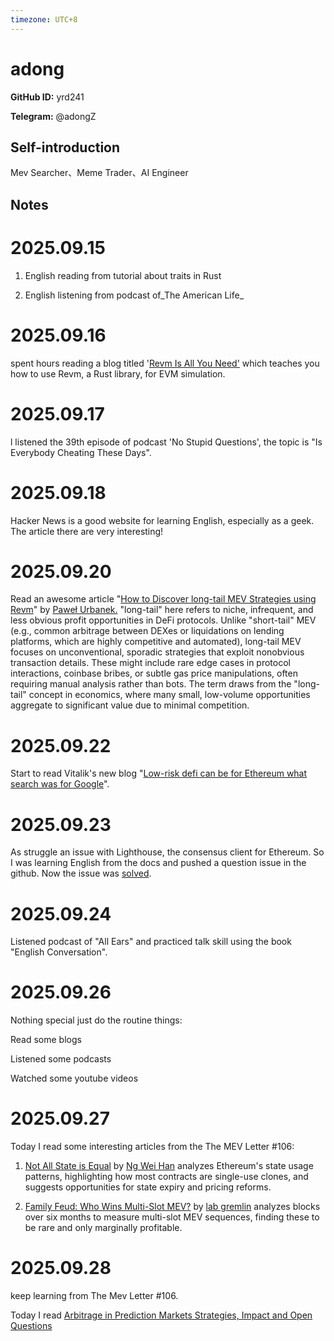 ```yaml
---
timezone: UTC+8
---
```


# adong

**GitHub ID:** yrd241

**Telegram:** @adongZ

## Self-introduction

Mev Searcher、Meme Trader、AI Engineer

## Notes
<!-- Content_START -->
# 2025.09.15
<!-- DAILY_CHECKIN_2025-09-15_START -->
1.  English reading from tutorial about traits in Rust
    
2.  English listening from podcast of_The American Life_
<!-- DAILY_CHECKIN_2025-09-15_END -->


# 2025.09.16
<!-- DAILY_CHECKIN_2025-09-16_START -->
spent hours reading a blog titled '[Revm Is All You Need'](https://medium.com/@solidquant/revm-is-all-you-need-e01b5b0421e4) which teaches you how to use Revm, a Rust library, for EVM simulation.
<!-- DAILY_CHECKIN_2025-09-16_END -->


# 2025.09.17
<!-- DAILY_CHECKIN_2025-09-17_START -->
l listened the 39th episode of podcast 'No Stupid Questions', the topic is "Is Everybody Cheating These Days".
<!-- DAILY_CHECKIN_2025-09-17_END -->


# 2025.09.18
<!-- DAILY_CHECKIN_2025-09-18_START -->
Hacker News is a good website for learning English, especially as a geek. The article there are very interesting!
<!-- DAILY_CHECKIN_2025-09-18_END -->


# 2025.09.20
<!-- DAILY_CHECKIN_2025-09-20_START -->
Read an awesome article "[How to Discover long-tail MEV Strategies using Revm](https://pawelurbanek.com/long-tail-mev-revm)" by [Paweł Urbanek.](https://pawelurbanek.com/) "long-tail" here refers to niche, infrequent, and less obvious profit opportunities in DeFi protocols. Unlike "short-tail" MEV (e.g., common arbitrage between DEXes or liquidations on lending platforms, which are highly competitive and automated), long-tail MEV focuses on unconventional, sporadic strategies that exploit nonobvious transaction details. These might include rare edge cases in protocol interactions, coinbase bribes, or subtle gas price manipulations, often requiring manual analysis rather than bots. The term draws from the "long-tail" concept in economics, where many small, low-volume opportunities aggregate to significant value due to minimal competition.
<!-- DAILY_CHECKIN_2025-09-20_END -->


# 2025.09.22
<!-- DAILY_CHECKIN_2025-09-22_START -->
Start to read Vitalik's new blog "[Low-risk defi can be for Ethereum what search was for Google](https://vitalik.eth.limo/general/2025/09/21/low_risk_defi.html)".
<!-- DAILY_CHECKIN_2025-09-22_END -->


# 2025.09.23
<!-- DAILY_CHECKIN_2025-09-23_START -->
As struggle an issue with Lighthouse, the consensus client for Ethereum. So I was learning English from the docs and pushed a question issue in the github. Now the issue was [solved](https://github.com/sigp/lighthouse/issues/8095#issuecomment-3324400252).
<!-- DAILY_CHECKIN_2025-09-23_END -->


# 2025.09.24
<!-- DAILY_CHECKIN_2025-09-24_START -->
Listened podcast of "All Ears" and practiced talk skill using the book "English Conversation".
<!-- DAILY_CHECKIN_2025-09-24_END -->


# 2025.09.26
<!-- DAILY_CHECKIN_2025-09-26_START -->
Nothing special just do the routine things:

Read some blogs

Listened some podcasts

Watched some youtube videos
<!-- DAILY_CHECKIN_2025-09-26_END -->


# 2025.09.27
<!-- DAILY_CHECKIN_2025-09-27_START -->
Today I read some interesting articles from the The MEV Letter #106:

1.  [Not All State is Equal](https://xxyqz.clicks.mlsend2.com/tb/cl/eyJ2Ijoie1wiYVwiOjExMjA5LFwibFwiOjE2NjM3MTcyNzY4MTUyMTUyMixcInJcIjoxNjYzNzE3NDA4MzkwNTMxNzR9IiwicyI6IjQ5ODg4ZDhiYjY4OGVjNTMifQ) by [Ng Wei Han](https://xxyqz.clicks.mlsend2.com/tb/cl/eyJ2Ijoie1wiYVwiOjExMjA5LFwibFwiOjE2NjM3MTcyNzY4Njc2NDQwNSxcInJcIjoxNjYzNzE3NDA4MzkwNTMxNzR9IiwicyI6IjQ3NDUxZTVhNjE5YzMxZDYifQ) analyzes Ethereum's state usage patterns, highlighting how most contracts are single-use clones, and suggests opportunities for state expiry and pricing reforms.
    
2.  [Family Feud: Who Wins Multi-Slot MEV?](https://xxyqz.clicks.mlsend2.com/tb/cl/eyJ2Ijoie1wiYVwiOjExMjA5LFwibFwiOjE2NjM3MTcyNzg0MzAwMjM1MixcInJcIjoxNjYzNzE3NDA4MzkwNTMxNzR9IiwicyI6IjQ2OWJiMmY4ZGZjMGE1ODIifQ) by [lab gremlin](https://xxyqz.clicks.mlsend2.com/tb/cl/eyJ2Ijoie1wiYVwiOjExMjA5LFwibFwiOjE2NjM3MTcyNzg0OTI5MzgxMixcInJcIjoxNjYzNzE3NDA4MzkwNTMxNzR9IiwicyI6ImFiYmU4NzRkZTVhZjdlYzkifQ) analyzes blocks over six months to measure multi-slot MEV sequences, finding these to be rare and only marginally profitable.
<!-- DAILY_CHECKIN_2025-09-27_END -->


# 2025.09.28
<!-- DAILY_CHECKIN_2025-09-28_START -->
keep learning from The Mev Letter #106.

Today I read [Arbitrage in Prediction Markets Strategies, Impact and Open Questions](https://collective.flashbots.net/t/arbitrage-in-prediction-markets-strategies-impact-and-open-questions/5198)
<!-- DAILY_CHECKIN_2025-09-28_END -->
<!-- Content_END -->
